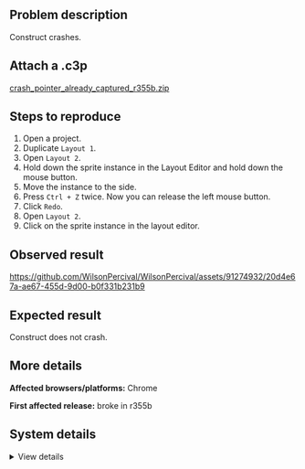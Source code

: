 ## Problem description

Construct crashes.

## Attach a .c3p

[crash_pointer_already_captured_r355b.zip](https://github.com/WilsonPercival/WilsonPercival/files/12419536/crash_pointer_already_captured_r355b.zip)

## Steps to reproduce

1. Open a project.
2. Duplicate `Layout 1`.
3. Open `Layout 2`.
4. Hold down the sprite instance in the Layout Editor and hold down the mouse button.
5. Move the instance to the side.
6. Press `Ctrl + Z` twice. Now you can release the left mouse button.
7. Click `Redo`.
8. Open `Layout 2`.
9. Click on the sprite instance in the layout editor.

## Observed result

https://github.com/WilsonPercival/WilsonPercival/assets/91274932/20d4e67a-ae67-455d-9d00-b0f331b231b9

## Expected result

Construct does not crash.

## More details



**Affected browsers/platforms:** Chrome

**First affected release:** broke in r355b

## System details

<details><summary>View details</summary>

Error report information
Type: unhandled exception
File: https://editor.construct.net/r355/components/editors/layoutView/layoutView.js, line 1, col 50
Message: Uncaught Error: pointer already captured
Stack: Error: pointer already captured at zab (https://editor.construct.net/r355/components/editors/layoutView/layoutView.js:1:56) at bS (https://editor.construct.net/r355/components/editors/layoutView/layoutView.js:54:10) at leb.Oc (https://editor.construct.net/r355/components/editors/layoutView/layoutView.js:230:466) at Array.Ac (https://editor.construct.net/r355/components/editors/layoutView/layoutView.js:228:207) at window.jm.dispatchEvent (https://editor.construct.net/r355/main.js:1256:399) at window.jm.Oc (https://editor.construct.net/r355/components/editors/layoutView/layoutView.js:110:51) at HTMLDivElement. (https://editor.construct.net/r355/components/editors/layoutView/layoutView.js:98:151)
Construct version: r355
URL: https://editor.construct.net/r355/
Date: Wed Aug 23 2023 16:02:02 GMT+0300 (Восточная Европа, летнее время)
Uptime: 21.8 s

Platform information
Product: Construct 3 r355 (beta)
Browser: Chrome 116.0.5845.97
Browser engine: Chromium
Context: browser
Operating system: Windows 11
Device type: desktop
Device pixel ratio: 1.5
Logical CPU cores: 16
Approx. device memory: 8 GB
User agent: Mozilla/5.0 (Windows NT 10.0; Win64; x64) AppleWebKit/537.36 (KHTML, like Gecko) Chrome/116.0.0.0 Safari/537.36
Language setting: en-US

WebGL information
Version string: WebGL 2.0 (OpenGL ES 3.0 Chromium)
Numeric version: 2
Supports NPOT textures: yes
Supports GPU profiling: no
Supports highp precision: yes
Vendor: Google Inc. (AMD)
Renderer: ANGLE (AMD, AMD Radeon(TM) Graphics Direct3D11 vs_5_0 ps_5_0, D3D11)
Major performance caveat: no
Maximum texture size: 16384
Point size range: 1 to 1024
Extensions: EXT_color_buffer_float, EXT_color_buffer_half_float, EXT_disjoint_timer_query_webgl2, EXT_float_blend, EXT_texture_compression_bptc, EXT_texture_compression_rgtc, EXT_texture_filter_anisotropic, EXT_texture_norm16, KHR_parallel_shader_compile, OES_draw_buffers_indexed, OES_texture_float_linear, OVR_multiview2, WEBGL_compressed_texture_s3tc, WEBGL_compressed_texture_s3tc_srgb, WEBGL_debug_renderer_info, WEBGL_debug_shaders, WEBGL_lose_context, WEBGL_multi_draw, WEBGL_provoking_vertex

</details>
